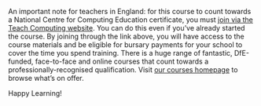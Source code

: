 An important note for teachers in England: for this course to count towards a National Centre for Computing Education certificate, you must [join via the Teach Computing website](https://teachcomputing.org/courses/LINK_TO_COURSE). You can do this even if you’ve already started the course. By joining through the link above, you will have access to the course materials and be eligible for bursary payments for your school to cover the time you spend training. There is a huge range of fantastic, DfE-funded, face-to-face and online courses that count towards a professionally-recognised qualification. Visit [our courses homepage](https://teachcomputing.org/courses) to browse what’s on offer.

Happy Learning!
